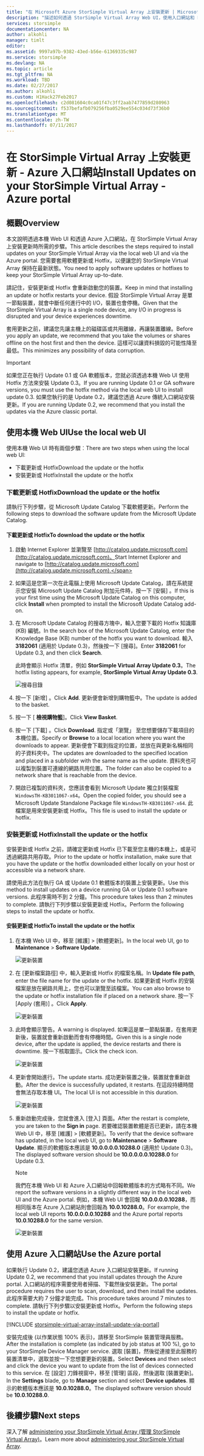 ```yaml
---
title: "在 Microsoft Azure StorSimple Virtual Array 上安裝更新 | Microsoft Docs"
description: "描述如何透過 StorSimple Virtual Array Web UI，使用入口網站和 Hotfix 方法套用更新"
services: storsimple
documentationcenter: NA
author: alkohli
manager: timlt
editor: 
ms.assetid: 9997a97b-9382-43ed-b56e-61369335c987
ms.service: storsimple
ms.devlang: NA
ms.topic: article
ms.tgt_pltfrm: NA
ms.workload: TBD
ms.date: 02/27/2017
ms.author: alkohli
ms.custom: H1Hack27Feb2017
ms.openlocfilehash: c2d081604c0ca01f47c3ff2aab7477859d280963
ms.sourcegitcommit: f537befafb079256fba0529ee554c034d73f36b0
ms.translationtype: MT
ms.contentlocale: zh-TW
ms.lasthandoff: 07/11/2017
---
```

# <a name="install-updates-on-your-storsimple-virtual-array---azure-portal"></a><span data-ttu-id="35cb1-103">在 StorSimple Virtual Array 上安裝更新 - Azure 入口網站</span><span class="sxs-lookup"><span data-stu-id="35cb1-103">Install Updates on your StorSimple Virtual Array - Azure portal</span></span>

## <a name="overview"></a><span data-ttu-id="35cb1-104">概觀</span><span class="sxs-lookup"><span data-stu-id="35cb1-104">Overview</span></span>

<span data-ttu-id="35cb1-105">本文說明透過本機 Web UI 和透過 Azure 入口網站，在 StorSimple Virtual Array 上安裝更新時所需的步驟。</span><span class="sxs-lookup"><span data-stu-id="35cb1-105">This article describes the steps required to install updates on your StorSimple Virtual Array via the local web UI and via the Azure portal.</span></span> <span data-ttu-id="35cb1-106">您需要套用軟體更新或 Hotfix，以便讓您的 StorSimple Virtual Array 保持在最新狀態。</span><span class="sxs-lookup"><span data-stu-id="35cb1-106">You need to apply software updates or hotfixes to keep your StorSimple Virtual Array up-to-date.</span></span> 

<span data-ttu-id="35cb1-107">請記住，安裝更新或 Hotfix 會重新啟動您的裝置。</span><span class="sxs-lookup"><span data-stu-id="35cb1-107">Keep in mind that installing an update or hotfix restarts your device.</span></span> <span data-ttu-id="35cb1-108">假設 StorSimple Virtual Array 是單一節點裝置，就會中斷任何進行中的 I/O，裝置也會停機。</span><span class="sxs-lookup"><span data-stu-id="35cb1-108">Given that the StorSimple Virtual Array is a single node device, any I/O in progress is disrupted and your device experiences downtime.</span></span> 

<span data-ttu-id="35cb1-109">套用更新之前，建議您先讓主機上的磁碟區或共用離線，再讓裝置離線。</span><span class="sxs-lookup"><span data-stu-id="35cb1-109">Before you apply an update, we recommend that you take the volumes or shares offline on the host first and then the device.</span></span> <span data-ttu-id="35cb1-110">這樣可以讓資料損毀的可能性降至最低。</span><span class="sxs-lookup"><span data-stu-id="35cb1-110">This minimizes any possibility of data corruption.</span></span>

> [!IMPORTANT]
> <span data-ttu-id="35cb1-111">如果您正在執行 Update 0.1 或 GA 軟體版本，您就必須透過本機 Web UI 使用 Hotfix 方法來安裝 Update 0.3。</span><span class="sxs-lookup"><span data-stu-id="35cb1-111">If you are running Update 0.1 or GA software versions, you must use the hotfix method via the local web UI to install update 0.3.</span></span> <span data-ttu-id="35cb1-112">如果您執行的是 Update 0.2，建議您透過 Azure 傳統入口網站安裝更新。</span><span class="sxs-lookup"><span data-stu-id="35cb1-112">If you are running Update 0.2, we recommend that you install the updates via the Azure classic portal.</span></span>
 

## <a name="use-the-local-web-ui"></a><span data-ttu-id="35cb1-113">使用本機 Web UI</span><span class="sxs-lookup"><span data-stu-id="35cb1-113">Use the local web UI</span></span>

<span data-ttu-id="35cb1-114">使用本機 Web UI 時有兩個步驟︰</span><span class="sxs-lookup"><span data-stu-id="35cb1-114">There are two steps when using the local web UI:</span></span>

* <span data-ttu-id="35cb1-115">下載更新或 Hotfix</span><span class="sxs-lookup"><span data-stu-id="35cb1-115">Download the update or the hotfix</span></span>
* <span data-ttu-id="35cb1-116">安裝更新或 Hotfix</span><span class="sxs-lookup"><span data-stu-id="35cb1-116">Install the update or the hotfix</span></span>

### <a name="download-the-update-or-the-hotfix"></a><span data-ttu-id="35cb1-117">下載更新或 Hotfix</span><span class="sxs-lookup"><span data-stu-id="35cb1-117">Download the update or the hotfix</span></span>

<span data-ttu-id="35cb1-118">請執行下列步驟，從 Microsoft Update Catalog 下載軟體更新。</span><span class="sxs-lookup"><span data-stu-id="35cb1-118">Perform the following steps to download the software update from the Microsoft Update Catalog.</span></span>

#### <a name="to-download-the-update-or-the-hotfix"></a><span data-ttu-id="35cb1-119">下載更新或 Hotfix</span><span class="sxs-lookup"><span data-stu-id="35cb1-119">To download the update or the hotfix</span></span>

1. <span data-ttu-id="35cb1-120">啟動 Internet Explorer 並瀏覽至 [http://catalog.update.microsoft.com](http://catalog.update.microsoft.com)。</span><span class="sxs-lookup"><span data-stu-id="35cb1-120">Start Internet Explorer and navigate to [http://catalog.update.microsoft.com](http://catalog.update.microsoft.com).</span></span>

2. <span data-ttu-id="35cb1-121">如果這是您第一次在此電腦上使用 Microsoft Update Catalog，請在系統提示您安裝 Microsoft Update Catalog 附加元件時，按一下 [安裝]  。</span><span class="sxs-lookup"><span data-stu-id="35cb1-121">If this is your first time using the Microsoft Update Catalog on this computer, click **Install** when prompted to install the Microsoft Update Catalog add-on.</span></span>

3. <span data-ttu-id="35cb1-122">在 Microsoft Update Catalog 的搜尋方塊中，輸入您要下載的 Hotfix 知識庫 (KB) 編號。</span><span class="sxs-lookup"><span data-stu-id="35cb1-122">In the search box of the Microsoft Update Catalog, enter the Knowledge Base (KB) number of the hotfix you want to download.</span></span> <span data-ttu-id="35cb1-123">輸入 **3182061** (適用於 Update 0.3)，然後按一下 [搜尋]。</span><span class="sxs-lookup"><span data-stu-id="35cb1-123">Enter **3182061** for Update 0.3, and then click **Search**.</span></span>
   
    <span data-ttu-id="35cb1-124">此時會顯示 Hotfix 清單，例如 **StorSimple Virtual Array Update 0.3**。</span><span class="sxs-lookup"><span data-stu-id="35cb1-124">The hotfix listing appears, for example, **StorSimple Virtual Array Update 0.3**.</span></span>
   
    ![搜尋目錄](./media/storsimple-virtual-array-install-update/download1.png)

4. <span data-ttu-id="35cb1-126">按一下 [新增] 。</span><span class="sxs-lookup"><span data-stu-id="35cb1-126">Click **Add**.</span></span> <span data-ttu-id="35cb1-127">更新便會新增到購物籃中。</span><span class="sxs-lookup"><span data-stu-id="35cb1-127">The update is added to the basket.</span></span>

5. <span data-ttu-id="35cb1-128">按一下 [ **檢視購物籃**]。</span><span class="sxs-lookup"><span data-stu-id="35cb1-128">Click **View Basket**.</span></span>

6. <span data-ttu-id="35cb1-129">按一下 [下載] 。</span><span class="sxs-lookup"><span data-stu-id="35cb1-129">Click **Download**.</span></span> <span data-ttu-id="35cb1-130">指定或「瀏覽」  至您想要儲存下載項目的本機位置。</span><span class="sxs-lookup"><span data-stu-id="35cb1-130">Specify or **Browse** to a local location where you want the downloads to appear.</span></span> <span data-ttu-id="35cb1-131">更新便會下載到指定的位置，並放在與更新名稱相同的子資料夾中。</span><span class="sxs-lookup"><span data-stu-id="35cb1-131">The updates are downloaded to the specified location and placed in a subfolder with the same name as the update.</span></span> <span data-ttu-id="35cb1-132">資料夾也可以複製到裝置可連線的網路共用位置。</span><span class="sxs-lookup"><span data-stu-id="35cb1-132">The folder can also be copied to a network share that is reachable from the device.</span></span>

7. <span data-ttu-id="35cb1-133">開啟已複製的資料夾，您應該會看到 Microsoft Update 獨立封裝檔案 `WindowsTH-KB3011067-x64`。</span><span class="sxs-lookup"><span data-stu-id="35cb1-133">Open the copied folder, you should see a Microsoft Update Standalone Package file `WindowsTH-KB3011067-x64`.</span></span> <span data-ttu-id="35cb1-134">此檔案是用來安裝更新或 Hotfix。</span><span class="sxs-lookup"><span data-stu-id="35cb1-134">This file is used to install the update or hotfix.</span></span>

### <a name="install-the-update-or-the-hotfix"></a><span data-ttu-id="35cb1-135">安裝更新或 Hotfix</span><span class="sxs-lookup"><span data-stu-id="35cb1-135">Install the update or the hotfix</span></span>

<span data-ttu-id="35cb1-136">安裝更新或 Hotfix 之前，請確定更新或 Hotfix 已下載至您主機的本機上，或是可透過網路共用存取。</span><span class="sxs-lookup"><span data-stu-id="35cb1-136">Prior to the update or hotfix installation, make sure that you have the update or the hotfix downloaded either locally on your host or accessible via a network share.</span></span> 

<span data-ttu-id="35cb1-137">請使用此方法在執行 GA 或 Update 0.1 軟體版本的裝置上安裝更新。</span><span class="sxs-lookup"><span data-stu-id="35cb1-137">Use this method to install updates on a device running GA or Update 0.1 software versions.</span></span> <span data-ttu-id="35cb1-138">此程序需時不到 2 分鐘。</span><span class="sxs-lookup"><span data-stu-id="35cb1-138">This procedure takes less than 2 minutes to complete.</span></span> <span data-ttu-id="35cb1-139">請執行下列步驟以安裝更新或 Hotfix。</span><span class="sxs-lookup"><span data-stu-id="35cb1-139">Perform the following steps to install the update or hotfix.</span></span>

#### <a name="to-install-the-update-or-the-hotfix"></a><span data-ttu-id="35cb1-140">安裝更新或 Hotfix</span><span class="sxs-lookup"><span data-stu-id="35cb1-140">To install the update or the hotfix</span></span>

1. <span data-ttu-id="35cb1-141">在本機 Web UI 中，移至 [維護]  >  [軟體更新]。</span><span class="sxs-lookup"><span data-stu-id="35cb1-141">In the local web UI, go to **Maintenance** > **Software Update**.</span></span>
   
    ![更新裝置](./media/storsimple-virtual-array-install-update/update1m.png)

2. <span data-ttu-id="35cb1-143">在 [更新檔案路徑] 中，輸入更新或 Hotfix 的檔案名稱。</span><span class="sxs-lookup"><span data-stu-id="35cb1-143">In **Update file path**, enter the file name for the update or the hotfix.</span></span> <span data-ttu-id="35cb1-144">如果更新或 Hotfix 的安裝檔案是放在網路共用上，您也可以瀏覽至該檔案。</span><span class="sxs-lookup"><span data-stu-id="35cb1-144">You can also browse to the update or hotfix installation file if placed on a network share.</span></span> <span data-ttu-id="35cb1-145">按一下 [Apply (套用)] 。</span><span class="sxs-lookup"><span data-stu-id="35cb1-145">Click **Apply**.</span></span>
   
    ![更新裝置](./media/storsimple-virtual-array-install-update/update2m.png)

3. <span data-ttu-id="35cb1-147">此時會顯示警告。</span><span class="sxs-lookup"><span data-stu-id="35cb1-147">A warning is displayed.</span></span> <span data-ttu-id="35cb1-148">如果這是單一節點裝置，在套用更新後，裝置就會重新啟動而會有停機時間。</span><span class="sxs-lookup"><span data-stu-id="35cb1-148">Given this is a single node device, after the update is applied, the device restarts and there is downtime.</span></span> <span data-ttu-id="35cb1-149">按一下核取圖示。</span><span class="sxs-lookup"><span data-stu-id="35cb1-149">Click the check icon.</span></span>
   
   ![更新裝置](./media/storsimple-virtual-array-install-update/update3m.png)

4. <span data-ttu-id="35cb1-151">更新會開始進行。</span><span class="sxs-lookup"><span data-stu-id="35cb1-151">The update starts.</span></span> <span data-ttu-id="35cb1-152">成功更新裝置之後，裝置就會重新啟動。</span><span class="sxs-lookup"><span data-stu-id="35cb1-152">After the device is successfully updated, it restarts.</span></span> <span data-ttu-id="35cb1-153">在這段持續時間會無法存取本機 UI。</span><span class="sxs-lookup"><span data-stu-id="35cb1-153">The local UI is not accessible in this duration.</span></span>
   
    ![更新裝置](./media/storsimple-virtual-array-install-update/update5m.png)

5. <span data-ttu-id="35cb1-155">重新啟動完成後，您就會進入 [登入] 頁面。</span><span class="sxs-lookup"><span data-stu-id="35cb1-155">After the restart is complete, you are taken to the **Sign in** page.</span></span> <span data-ttu-id="35cb1-156">若要確認裝置軟體是否已更新，請在本機 Web UI 中，移至 [維護]  >  [軟體更新]。</span><span class="sxs-lookup"><span data-stu-id="35cb1-156">To verify that the device software has updated, in the local web UI, go to **Maintenance** > **Software Update**.</span></span> <span data-ttu-id="35cb1-157">顯示的軟體版本應該是 **10.0.0.0.0.10288.0** (適用於 Update 0.3)。</span><span class="sxs-lookup"><span data-stu-id="35cb1-157">The displayed software version should be **10.0.0.0.0.10288.0** for Update 0.3.</span></span>
   
   > [!NOTE]
   > <span data-ttu-id="35cb1-158">我們在本機 Web UI 和 Azure 入口網站中回報軟體版本的方式略有不同。</span><span class="sxs-lookup"><span data-stu-id="35cb1-158">We report the software versions in a slightly different way in the local web UI and the Azure portal.</span></span> <span data-ttu-id="35cb1-159">例如，本機 Web UI 會回報 **10.0.0.0.0.10288**，而相同版本在 Azure 入口網站則會回報為 **10.0.10288.0**。</span><span class="sxs-lookup"><span data-stu-id="35cb1-159">For example, the local web UI reports **10.0.0.0.0.10288** and the Azure portal reports **10.0.10288.0** for the same version.</span></span>
   
    ![更新裝置](./media/storsimple-virtual-array-install-update/update6m.png)

## <a name="use-the-azure-portal"></a><span data-ttu-id="35cb1-161">使用 Azure 入口網站</span><span class="sxs-lookup"><span data-stu-id="35cb1-161">Use the Azure portal</span></span>

<span data-ttu-id="35cb1-162">如果執行 Update 0.2，建議您透過 Azure 入口網站安裝更新。</span><span class="sxs-lookup"><span data-stu-id="35cb1-162">If running Update 0.2, we recommend that you install updates through the Azure portal.</span></span> <span data-ttu-id="35cb1-163">入口網站的程序需要使用者掃描、下載然後安裝更新。</span><span class="sxs-lookup"><span data-stu-id="35cb1-163">The portal procedure requires the user to scan, download, and then install the updates.</span></span> <span data-ttu-id="35cb1-164">此程序需要大約 7 分鐘才能完成。</span><span class="sxs-lookup"><span data-stu-id="35cb1-164">This procedure takes around 7 minutes to complete.</span></span> <span data-ttu-id="35cb1-165">請執行下列步驟以安裝更新或 Hotfix。</span><span class="sxs-lookup"><span data-stu-id="35cb1-165">Perform the following steps to install the update or hotfix.</span></span>

[!INCLUDE [storsimple-virtual-array-install-update-via-portal](../../includes/storsimple-virtual-array-install-update-via-portal.md)]

<span data-ttu-id="35cb1-166">安裝完成後 (以作業狀態 100% 表示)，請移至 StorSimple 裝置管理員服務。</span><span class="sxs-lookup"><span data-stu-id="35cb1-166">After the installation is complete (as indicated by job status at 100 %), go to your StorSimple Device Manager service.</span></span> <span data-ttu-id="35cb1-167">選取 [裝置]，然後從連接至此服務的裝置清單中，選取並按一下您想要更新的裝置。</span><span class="sxs-lookup"><span data-stu-id="35cb1-167">Select **Devices** and then select and click the device you want to update from the list of devices connected to this service.</span></span> <span data-ttu-id="35cb1-168">在 [設定] 刀鋒視窗中，移至 [管理] 區段，然後選取 [裝置更新]。</span><span class="sxs-lookup"><span data-stu-id="35cb1-168">In the **Settings** blade, go to **Manage** section and select **Device updates**.</span></span> <span data-ttu-id="35cb1-169">顯示的軟體版本應該是 **10.0.10288.0**。</span><span class="sxs-lookup"><span data-stu-id="35cb1-169">The displayed software version should be **10.0.10288.0**.</span></span>


## <a name="next-steps"></a><span data-ttu-id="35cb1-170">後續步驟</span><span class="sxs-lookup"><span data-stu-id="35cb1-170">Next steps</span></span>

<span data-ttu-id="35cb1-171">深入了解 [administering your StorSimple Virtual Array (管理 StorSimple Virtual Array)](storsimple-ova-web-ui-admin.md)。</span><span class="sxs-lookup"><span data-stu-id="35cb1-171">Learn more about [administering your StorSimple Virtual Array](storsimple-ova-web-ui-admin.md).</span></span>

